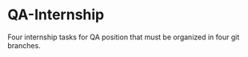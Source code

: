# QA-Internship
Four internship tasks for QA position that must be organized in four git branches.
 
